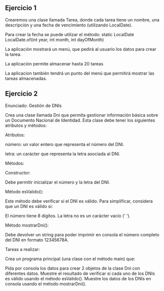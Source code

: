 ## Ejercicio 1 
Crearemos una clase llamada Tarea, 
donde cada tarea tiene un nombre, 
una descripción y una fecha de vencimiento 
(utilizando LocalDate). 

Para crear la fecha se puede utilizar el método: 
static LocalDate	
LocalDate.of(int year, int month, int dayOfMonth)


La aplicación mostrará un menú,  que pedirá al usuario los datos para crear la tarea. 

La aplicación permite almacenar hasta 20 tareas

La aplicacion también tendrá un punto del menú que permitirá mostrar las tareas almacenadas. 



## Ejercicio 2

Enunciado: Gestión de DNIs

Crea una clase llamada Dni que permita gestionar información básica sobre un Documento Nacional de Identidad. Esta clase debe tener los siguientes atributos y métodos:

Atributos:

número: un valor entero que representa el número del DNI.

letra: un carácter que representa la letra asociada al DNI.

Métodos:

Constructor:

Debe permitir inicializar el número y la letra del DNI.

Método esValido():

Este método debe verificar si el DNI es válido. Para simplificar, considera que un DNI es válido si:

El número tiene 8 dígitos.
La letra no es un carácter vacío (' ').

Método mostrarDni():

Debe devolver un string para poder imprimir  en consola el número completo del DNI en formato 12345678A.

Tareas a realizar:

Crea un programa principal (una clase con el método main) que:

Pida por consola los datos para crear 2 objetos de la clase Dni con diferentes datos.
Muestre el resultado de verificar si cada uno de los DNIs es válido usando el método esValido().
Muestre los datos de los DNIs en consola usando el método mostrarDni().
